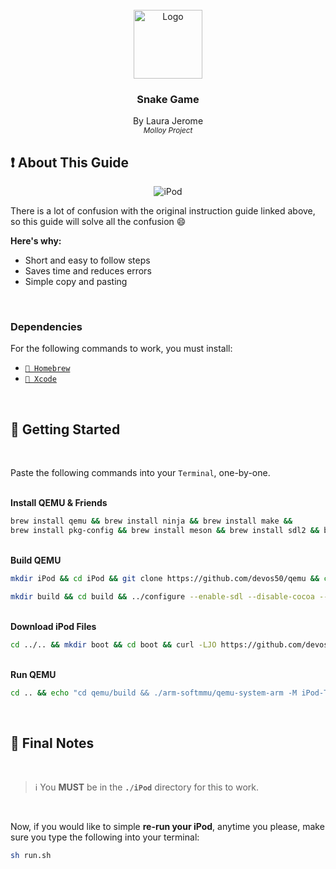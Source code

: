 <br />
<div align="center">
    <img src="https://cdn.iconscout.com/icon/premium/png-256-thumb/snake-game-8700200-7154211.png" alt="Logo" width="110" height="110">
  </a>

  <h3 align="center">Snake Game</h3>

  <p align="center">
    By Laura Jerome
    <br />
    <i><small>Molloy Project</small></i>
  </p>
</div>



## ❗ About This Guide

<p align="center">
  <img src="images/iPod.png" alt="iPod">
</p>

There is a lot of confusion with the original instruction guide linked above, so this guide will solve all the confusion :smile:

<b>Here's why:</b>
* Short and easy to follow steps
* Saves time and reduces errors
* Simple copy and pasting

<br />

### Dependencies

For the following commands to work, you must install:

* <a aria-label="Homebrew" href="https://brew.sh">`🍺 Homebrew`</a>
* <a aria-label="Xcode" href="https://apps.apple.com/us/app/xcode/id497799835?mt=12">`🔨 Xcode`</a>

<br />

## 🚀 Getting Started

<br />

Paste the following commands into your `Terminal`, one-by-one.

<br />
<b>Install QEMU & Friends</b>

```sh
brew install qemu && brew install ninja && brew install make &&
brew install pkg-config && brew install meson && brew install sdl2 && brew install gcc
```

<br />
<b>Build QEMU</b>

```sh
mkdir iPod && cd iPod && git clone https://github.com/devos50/qemu && cd qemu && git checkout ipod_touch_1g
```
```sh
mkdir build && cd build && ../configure --enable-sdl --disable-cocoa --target-list=arm-softmmu --disable-capstone --disable-pie --disable-slirp --extra-cflags=-I/opt/homebrew/opt/openssl@3/include --extra-ldflags='-L/opt/homebrew/opt/openssl@3/lib -lcrypto' && make -j8
```

<br />
<b>Download iPod Files</b>

```sh
cd ../.. && mkdir boot && cd boot && curl -LJO https://github.com/devos50/qemu-ios/releases/download/n45ap_v1/bootrom_s5l8900 && curl -LJO https://github.com/devos50/qemu-ios/releases/download/n45ap_v1/iboot_204_n45ap.bin && curl -LJO https://github.com/devos50/qemu-ios/releases/download/n45ap_v1/nand_n45ap.zip && curl -LJO https://github.com/devos50/qemu-ios/releases/download/n45ap_v1/nor_n45ap.bin && unzip nand_n45ap.zip && rm nand_n45ap.zip && rm -rf __MACOSX
```

<br />
<b>Run QEMU</b>

```sh
cd .. && echo "cd qemu/build && ./arm-softmmu/qemu-system-arm -M iPod-Touch,bootrom=../../boot/bootrom_s5l8900,iboot=../../boot/iboot_204_n45ap.bin,nand=../../boot/nand -serial mon:stdio -cpu max -m 1G -d unimp -pflash ../../boot/nor_n45ap.bin" > run.sh && sh run.sh
```

<br />

## 🏁 Final Notes 

<br />

> :information_source:
> You **MUST** be in the **`./iPod`** directory for this to work.

<br />

Now, if you would like to simple <b>re-run your iPod</b>, anytime you please, make sure you type the following into your terminal:

```sh
sh run.sh
```
